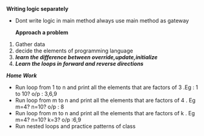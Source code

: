 **Writing logic separately**
* Dont write logic in main method always use main method as gateway

  **Approach a problem** 
1. Gather data 
1. decide the elements of programming language
1. ***learn the difference between override,update,initialize***
1. ***Learn the loops in forward and reverse directions***

***Home Work***

* Run loop from 1 to n and print all the elements that are factors of 3 .Eg : 1 to 10?  o/p : 3,6,9
* Run loop from m to n and print all the elements that are factors of 4 . Eg m=4? n=10?  o/p : 8
* Run loop from m to n and print all the elements that are factors of k . Eg m=4? n=10? k=3? o/p :6,9
* Run nested loops and practice patterns of class

 
 
